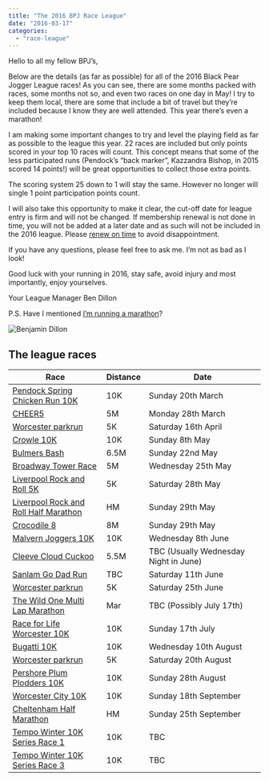 ```yaml
---
title: "The 2016 BPJ Race League"
date: "2016-03-17"
categories: 
  - "race-league"
---
```


Hello to all my fellow BPJ’s,

Below are the details (as far as possible) for all of the 2016 Black Pear Jogger League races! As you can see, there are some months packed with races, some months not so, and even two races on one day in May! I try to keep them local, there are some that include a bit of travel but they’re included because I know they are well attended. This year there’s even a marathon!

I am making some important changes to try and level the playing field as far as possible to the league this year. 22 races are included but only points scored in your top 10 races will count. This concept means that some of the less participated runs (Pendock’s “back marker”, Kazzandra Bishop, in 2015 scored 14 points!) will be great opportunities to collect those extra points.

The scoring system 25 down to 1 will stay the same. However no longer will single 1 point participation points count.

I will also take this opportunity to make it clear, the cut-off date for league entry is firm and will not be changed. If membership renewal is not done in time, you will not be added at a later date and as such will not be included in the 2016 league. Please [renew on time](https://bpj.org.uk/membership/) to avoid disappointment.

If you have any questions, please feel free to ask me. I’m not as bad as I look!

Good luck with your running in 2016, stay safe, avoid injury and most importantly, enjoy yourselves.

Your League Manager Ben Dillon

P.S. Have I mentioned [I’m running a marathon](http://uk.virginmoneygiving.com/BenjaminDillon)?

![Benjamin Dillon](https://bpj.org.uk/wp-content/uploads/2015/03/ben-dillon.jpg)

## The league races

| Race | Distance | Date |
| --- | --- | --- |
| [Pendock Spring Chicken Run 10K](http://www.runpendock.co.uk/) | 10K | Sunday 20th March |
| [CHEER5](http://www.entrycentral.com/TheCHEER5) | 5M | Monday 28th March |
| [Worcester parkrun](http://www.parkrun.org.uk/worcester/) | 5K | Saturday 16th April |
| [Crowle 10K](http://www.crowle-online.co.uk/crowle-10k/) | 10K | Sunday 8th May |
| [Bulmers Bash](http://www.runbritain.com/race/bulmers-bash) | 6.5M | Sunday 22nd May |
| [Broadway Tower Race](http://www.entrycentral.com/event/104618) | 5M | Wednesday 25th May |
| [Liverpool Rock and Roll 5K](http://www.runrocknroll.com/liverpool/the-races/distances/) | 5K | Saturday 28th May |
| [Liverpool Rock and Roll Half Marathon](http://www.runrocknroll.com/liverpool/the-races/distances/) | HM | Sunday 29th May |
| [Crocodile 8](http://www.crocodile8.org.uk/) | 8M | Sunday 29th May |
| [Malvern Joggers 10K](http://www.malvernjoggers.co.uk/Page_10K.php) | 10K | Wednesday 8th June |
| [Cleeve Cloud Cuckoo](http://cheltenhamharriers.co.uk/fixtures/cleeve-cloud-cuckoo.html) | 5.5M | TBC (Usually Wednesday Night in June) |
| [Sanlam Go Dad Run](http://www.godadrun.co.uk/) | TBC | Saturday 11th June |
| [Worcester parkrun](http://www.parkrun.org.uk/worcester/) | 5K | Saturday 25th June |
| [The Wild One Multi Lap Marathon](https://bpj.org.uk/our-races/wild-race/) | Mar | TBC (Possibly July 17th) |
| [Race for Life Worcester 10K](http://raceforlife.cancerresearchuk.org/choose-your-event/events/worcester-10k-2016-07-17-1000.html) | 10K | Sunday 17th July |
| [Bugatti 10K](http://www.almostathletes.co.uk/bugatti-10k.html) | 10K | Wednesday 10th August |
| [Worcester parkrun](http://www.parkrun.org.uk/worcester/) | 5K | Saturday 20th August |
| [Pershore Plum Plodders 10K](http://www.runbritain.com/RaceDetail.aspx?eventid=75be08cd5f69&raceid=78bf0cce5f72&returnlink=http://www.runbritain.com/races?keyword=pershore&distance=&region=&county=&profile=&surface=&awards=&entrants=&page=1&pagesize=8&gender=0&onlineentry=0&responseType=html) | 10K | Sunday 28th August |
| [Worcester City 10K](http://worcestercityrun.com/) | 10K | Sunday 18th September |
| [Cheltenham Half Marathon](http://www.cheltenhamhalf.co.uk/) | HM | Sunday 25th September |
| [Tempo Winter 10K Series Race 1](http://www.tempoevents.co.uk/running/winter-series/winter-series.php) | 10K | TBC |
| [Tempo Winter 10K Series Race 3](http://www.tempoevents.co.uk/running/winter-series/winter-series.php) | 10K | TBC |
